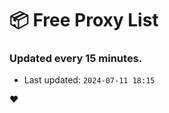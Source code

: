 # :package: Free Proxy List
### Updated every 15 minutes.

- Last updated: `2024-07-11 18:15`

:heart:
